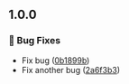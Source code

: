 ﻿## 1.0.0

### 🐞 Bug Fixes

* Fix bug ([0b1899b](https://github.com/owner/repository/commit/0b1899bb03d3eb86a30c84aa4c66c037527fbd14))
* Fix another bug ([2a6f3b3](https://github.com/owner/repository/commit/2a6f3b3403aaa629de6e65558448b37f126f8e86))
